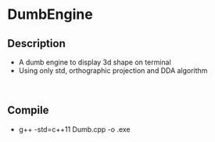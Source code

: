 # DumbEngine
## Description
- A dumb engine to display 3d shape on terminal
- Using only std, orthographic projection and DDA algorithm
<br>

## Compile
- g++ -std=c++11 Dumb.cpp -o <name>.exe
